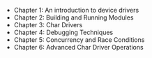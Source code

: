 * Chapter 1: An introduction to device drivers
* Chapter 2: Building and Running Modules
* Chapter 3: Char Drivers
* Chapter 4: Debugging Techniques
* Chapter 5: Concurrency and Race Conditions
* Chapter 6: Advanced Char Driver Operations
